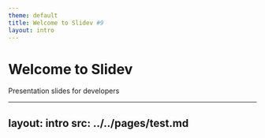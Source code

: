 ```yaml
---
theme: default
title: Welcome to Slidev #9
layout: intro
---
```


# Welcome to Slidev

Presentation slides for developers  
<Counter :count="7" m="t-4" />

---
layout: intro
src: ../../pages/test.md
---
